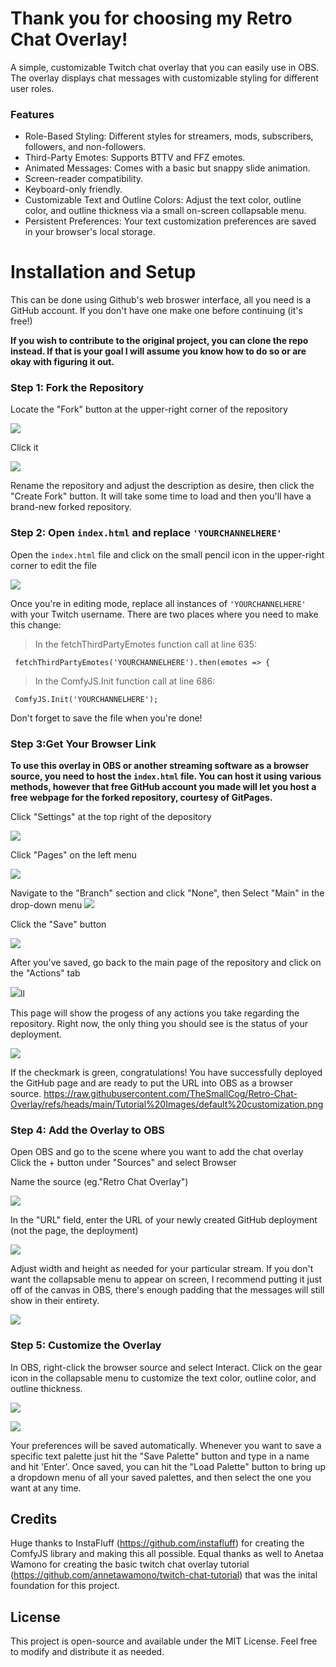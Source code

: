 <h1>Thank you for choosing my Retro Chat Overlay!</h1>
A simple, customizable Twitch chat overlay that you can easily use in OBS. The overlay displays chat messages with customizable styling for different user roles. 

<h3>Features</h3>

- Role-Based Styling: Different styles for streamers, mods, subscribers, followers, and non-followers.
- Third-Party Emotes: Supports BTTV and FFZ emotes.
- Animated Messages: Comes with a basic but snappy slide animation.
- Screen-reader compatibility.
- Keyboard-only friendly.
- Customizable Text and Outline Colors: Adjust the text color, outline color, and outline thickness via a small on-screen collapsable menu.
- Persistent Preferences: Your text customization preferences are saved in your browser's local storage.

<h1>Installation and Setup</h1>

This can be done using Github's web broswer interface, all you need is a GitHub account. If you don't have one make one before continuing (it's free!)

<b>If you wish to contribute to the original project, you can clone the repo instead. If that is your goal I will assume you know how to do so or are okay with figuring it out.</b>

<h3>Step 1: Fork the Repository</h3>

Locate the "Fork" button at the upper-right corner of the repository

<img src="https://raw.githubusercontent.com/TheSmallCog/Retro-Chat-Overlay/refs/heads/main/Tutorial%20Images/Fork%20Button.png"></src>

Click it

<img src="https://raw.githubusercontent.com/TheSmallCog/Retro-Chat-Overlay/refs/heads/main/Tutorial%20Images/Create%20Fork.png"></src>

Rename the repository and adjust the description as desire, then click the "Create Fork" button. It will take some time to load and then you'll have a brand-new forked repository. 
   
<h3>Step 2: Open <code>index.html</code> and replace <code>'YOURCHANNELHERE'</code></h3>

Open the <code>index.html</code> file and click on the small pencil icon in the upper-right corner to edit the file

<img src="https://raw.githubusercontent.com/TheSmallCog/Retro-Chat-Overlay/refs/heads/main/Tutorial%20Images/Edit%20Button.png"></src>

Once you're in editing mode, replace all instances of <code>'YOURCHANNELHERE'</code> with your Twitch username. There are two places where you need to make this change:

  >In the fetchThirdPartyEmotes function call at line 635:

<code> fetchThirdPartyEmotes('YOURCHANNELHERE').then(emotes => { </code>
  
  >In the ComfyJS.Init function call at line 686:

<code> ComfyJS.Init('YOURCHANNELHERE'); </code>

Don't forget to save the file when you're done!

<h3>Step 3:Get Your Browser Link</h3>

<b>To use this overlay in OBS or another streaming software as a browser source, you need to host the <code>index.html</code> file. You can host it using various methods, however that free GitHub account you made will let you host a free webpage for the forked repository, courtesy of GitPages.</b>

Click "Settings" at the top right of the depository

<img src="https://raw.githubusercontent.com/TheSmallCog/Retro-Chat-Overlay/refs/heads/main/Tutorial%20Images/settings%20button.png"></src>

Click "Pages" on the left menu

<img src="https://raw.githubusercontent.com/TheSmallCog/Retro-Chat-Overlay/refs/heads/main/Tutorial%20Images/Pages%20button.png"></src>

Navigate to the "Branch" section and click "None", then Select "Main" in the drop-down menu
<img src="https://raw.githubusercontent.com/TheSmallCog/Retro-Chat-Overlay/refs/heads/main/Tutorial%20Images/Choose%20Branch.png"></src>

Click the "Save" button

<img src="https://raw.githubusercontent.com/TheSmallCog/Retro-Chat-Overlay/refs/heads/main/Tutorial%20Images/Save%20Branch.png"></src>

After you've saved, go back to the main page of the repository and click on the "Actions" tab

<img src="https://raw.githubusercontent.com/TheSmallCog/Retro-Chat-Overlay/refs/heads/main/Tutorial%20Images/Actions%20tab.png"></src>ll

This page will show the progess of any actions you take regarding the repository. 
Right now, the only thing you should see is the status of your deployment. 

<img src="https://raw.githubusercontent.com/TheSmallCog/Retro-Chat-Overlay/refs/heads/main/Tutorial%20Images/Deployed%20Checkmark.png"></src>

If the checkmark is green, congratulations! You have successfully deployed the GitHub page and are ready to put the URL into OBS as a browser source.
https://raw.githubusercontent.com/TheSmallCog/Retro-Chat-Overlay/refs/heads/main/Tutorial%20Images/default%20customization.png
<h3>Step 4: Add the Overlay to OBS</h3>

Open OBS and go to the scene where you want to add the chat overlay
Click the + button under "Sources" and select Browser

Name the source (eg."Retro Chat Overlay")

<img src="https://raw.githubusercontent.com/TheSmallCog/Retro-Chat-Overlay/refs/heads/main/Tutorial%20Images/Name%20Source.png"></src>

In the "URL" field, enter the URL of your newly created GitHub deployment (not the page, the deployment)

<img src="https://raw.githubusercontent.com/TheSmallCog/Retro-Chat-Overlay/refs/heads/main/Tutorial%20Images/browser%20link.png"></src>

Adjust width and height as needed for your particular stream. If you don't want the collapsable menu to appear on screen, I recommend putting it just off of the canvas in OBS, there's enough padding that the messages will still show in their entirety.

<img src="https://raw.githubusercontent.com/TheSmallCog/Retro-Chat-Overlay/refs/heads/main/Tutorial%20Images/showing%20padding%20for%20menu.png"></src>

<h3>Step 5: Customize the Overlay</h3>

In OBS, right-click the browser source and select Interact.
Click on the gear icon in the collapsable menu to customize the text color, outline color, and outline thickness.

<img src="https://raw.githubusercontent.com/TheSmallCog/Retro-Chat-Overlay/refs/heads/main/Tutorial%20Images/Menu%20button.png"></src>

<img src ="https://raw.githubusercontent.com/TheSmallCog/Retro-Chat-Overlay/refs/heads/main/Tutorial%20Images/default%20customization.png"></src>

Your preferences will be saved automatically. Whenever you want to save a specific text palette just hit the "Save Palette" button and type in a name and hit 'Enter'. Once saved, you can hit the "Load Palette" button to bring up a dropdown menu of all your saved palettes, and then select the one you want at any time.


<h2>Credits</h2>

Huge thanks to InstaFluff (https://github.com/instafluff) for creating the ComfyJS library and making this all possible. 
Equal thanks as well to Anetaa Wamono for creating the basic twitch chat overlay tutorial (https://github.com/annetawamono/twitch-chat-tutorial) that was the inital foundation for this project.

<h2>License</h2>

This project is open-source and available under the MIT License. Feel free to modify and distribute it as needed.



